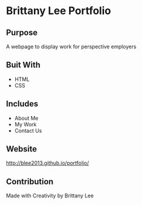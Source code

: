 # Brittany Lee Portfolio

## Purpose
A webpage to display work for perspective employers

## Buit With 
* HTML
* CSS

## Includes
* About Me
* My Work
* Contact Us

## Website
http://blee2013.github.io/portfolio/

## Contribution 
Made with Creativity by Brittany Lee

